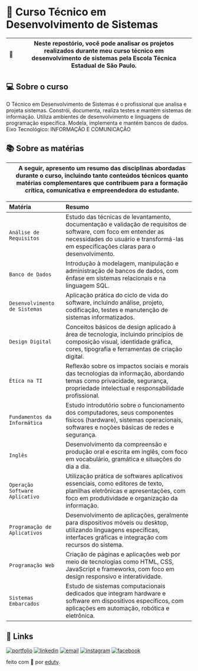 # 📍 Curso Técnico em Desenvolvimento de Sistemas

| 📖 | Neste repostório, você pode analisar os projetos realizados durante meu curso técnico em desenvolvimento de sistemas pela Escola Técnica Estadual de São Paulo. |
| ----------------------------------- | ------------------------------------------------------------------------------------------------------------------------------------------------------------------------------------------------------------------------------------------------------------------------------------------------------------------------------------------------------------------------------------------------------------------------------------------------------------------------------------ |

## 💻 Sobre o curso

O Técnico em Desenvolvimento de Sistemas é o profissional que analisa e projeta sistemas. Constrói, documenta, realiza testes e mantém sistemas de informação. Utiliza ambientes de desenvolvimento e linguagens de programação específica. Modela, implementa e mantém bancos de dados. Eixo Tecnológico: INFORMAÇÃO E COMUNICAÇÃO
 

## 📚 Sobre as matérias

  |  | A seguir, apresento um resumo das disciplinas abordadas durante o curso, incluindo tanto conteúdos técnicos quanto matérias complementares que contribuem para a formação crítica, comunicativa e empreendedora do estudante.  |
| ----------------------------------- | ------------------------------------------------------------------------------------------------------------------------------------------------------------------------------------------------------------------------------------------------------------------------------------------------------------------------------------------------------------------------------------------------------------------------------------------------------------------------------------ |


| Matéria   | Resumo     |
| :---------- | :---------  |
| `Análise de Requisitos` | Estudo das técnicas de levantamento, documentação e validação de requisitos de software, com foco em entender as necessidades do usuário e transformá-las em especificações claras para o desenvolvimento. |
| `Banco de Dados` | Introdução à modelagem, manipulação e administração de bancos de dados, com ênfase em sistemas relacionais e na linguagem SQL. |
| `Desenvolvimento de Sistemas` | Aplicação prática do ciclo de vida do software, incluindo análise, projeto, codificação, testes e manutenção de sistemas informatizados. |
| `Design Digital` | Conceitos básicos de design aplicado à área de tecnologia, incluindo princípios de composição visual, identidade gráfica, cores, tipografia e ferramentas de criação digital. |
| `Ética na TI` | Reflexão sobre os impactos sociais e morais das tecnologias da informação, abordando temas como privacidade, segurança, propriedade intelectual e responsabilidade profissional. |
| `Fundamentos da Informática` | Estudo introdutório sobre o funcionamento dos computadores, seus componentes físicos (hardware), sistemas operacionais, softwares e noções básicas de redes e segurança. |
| `Inglês` | Desenvolvimento da compreensão e produção oral e escrita em inglês, com foco em vocabulário, gramática e situações do dia a dia. |
| `Operação Software Aplicativo` | Utilização prática de softwares aplicativos essenciais, como editores de texto, planilhas eletrônicas e apresentações, com foco em produtividade e organização da informação. |
| `Programação de Aplicativos` | Desenvolvimento de aplicações, geralmente para dispositivos móveis ou desktop, utilizando linguagens específicas, interfaces gráficas e integração com recursos do sistema. |
| `Programação Web` | Criação de páginas e aplicações web por meio de tecnologias como HTML, CSS, JavaScript e frameworks, com foco em design responsivo e interatividade. |
| `Sistemas Embarcados` | Estudo de sistemas computacionais dedicados que integram hardware e software em dispositivos específicos, com aplicações em automação, robótica e eletrônica. |



## 🔗 Links
[![portfolio](https://img.shields.io/badge/my_portfolio-000?style=for-the-badge&logo=ko-fi&logoColor=white)]()
[![linkedin](https://img.shields.io/badge/-LinkedIn-%230077B5?style=for-the-badge&logo=linkedin&logoColor=white)](https://www.linkedin.com/in/eduardo-lemes-185715239/)
[![email](https://img.shields.io/badge/-Gmail-%23333?style=for-the-badge&logo=gmail&logoColor=white)](mailto:edulucas.le43@gmail.com)
[![instagram](https://img.shields.io/badge/-Instagram-%23E4405F?style=for-the-badge&logo=instagram&logoColor=white)](https://www.instagram.com/_eduty/)
[![facebook](https://img.shields.io/badge/-Facebook-%230077B5?style=for-the-badge&logo=facebook&logoColor=white)](https://www.facebook.com/eduardo.januario.5876/)







feito com 🤍 por [eduty](https://github.com/eduty5665).

